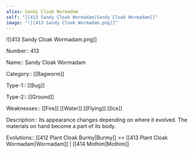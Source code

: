 ```yaml
---
alias: Sandy Cloak Wormadam
self: "[[413 Sandy Cloak Wormadam|Sandy Cloak Wormadam]]"
image: "![[413 Sandy Cloak Wormadam.png]]"
---
```


![[413 Sandy Cloak Wormadam.png]]

Number:: 413

Name:: Sandy Cloak Wormadam

Category:: [[Bagworm]]

Type-1:: [[Bug]]

Type-2:: [[Ground]] 

Weaknesses:: [[Fire]] [[Water]] [[Flying]] [[Ice]] 

Description:: Its appearance changes depending on where it evolved. The materials on hand become a part of its body.

Evolutions:: [[412 Plant Cloak Burmy|Burmy]] >> [[413 Plant Cloak Wormadam|Wormadam]] | [[414 Mothim|Mothim]]
